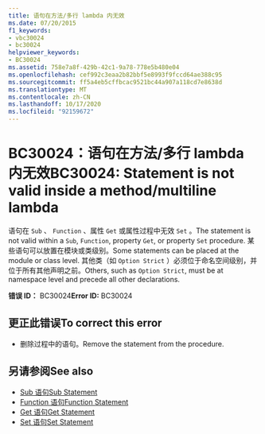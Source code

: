 ```yaml
---
title: 语句在方法/多行 lambda 内无效
ms.date: 07/20/2015
f1_keywords:
- vbc30024
- bc30024
helpviewer_keywords:
- BC30024
ms.assetid: 758e7a8f-429b-42c1-9a78-778e5b480e04
ms.openlocfilehash: cef992c3eaa2b82bbf5e8993f9fccd64ae388c95
ms.sourcegitcommit: ff5a4eb5cffbcac9521bc44a907a118cd7e8638d
ms.translationtype: MT
ms.contentlocale: zh-CN
ms.lasthandoff: 10/17/2020
ms.locfileid: "92159672"
---
```

# <a name="bc30024-statement-is-not-valid-inside-a-methodmultiline-lambda"></a><span data-ttu-id="25c42-102">BC30024：语句在方法/多行 lambda 内无效</span><span class="sxs-lookup"><span data-stu-id="25c42-102">BC30024: Statement is not valid inside a method/multiline lambda</span></span>

<span data-ttu-id="25c42-103">语句在 `Sub` 、 `Function` 、属性 `Get` 或属性过程中无效 `Set` 。</span><span class="sxs-lookup"><span data-stu-id="25c42-103">The statement is not valid within a `Sub`, `Function`, property `Get`, or property `Set` procedure.</span></span> <span data-ttu-id="25c42-104">某些语句可以放置在模块或类级别。</span><span class="sxs-lookup"><span data-stu-id="25c42-104">Some statements can be placed at the module or class level.</span></span> <span data-ttu-id="25c42-105">其他类（如 `Option Strict` ）必须位于命名空间级别，并位于所有其他声明之前。</span><span class="sxs-lookup"><span data-stu-id="25c42-105">Others, such as `Option Strict`, must be at namespace level and precede all other declarations.</span></span>

 <span data-ttu-id="25c42-106">**错误 ID：** BC30024</span><span class="sxs-lookup"><span data-stu-id="25c42-106">**Error ID:** BC30024</span></span>

## <a name="to-correct-this-error"></a><span data-ttu-id="25c42-107">更正此错误</span><span class="sxs-lookup"><span data-stu-id="25c42-107">To correct this error</span></span>

- <span data-ttu-id="25c42-108">删除过程中的语句。</span><span class="sxs-lookup"><span data-stu-id="25c42-108">Remove the statement from the procedure.</span></span>

## <a name="see-also"></a><span data-ttu-id="25c42-109">另请参阅</span><span class="sxs-lookup"><span data-stu-id="25c42-109">See also</span></span>

- [<span data-ttu-id="25c42-110">Sub 语句</span><span class="sxs-lookup"><span data-stu-id="25c42-110">Sub Statement</span></span>](../statements/sub-statement.md)
- [<span data-ttu-id="25c42-111">Function 语句</span><span class="sxs-lookup"><span data-stu-id="25c42-111">Function Statement</span></span>](../statements/function-statement.md)
- [<span data-ttu-id="25c42-112">Get 语句</span><span class="sxs-lookup"><span data-stu-id="25c42-112">Get Statement</span></span>](../statements/get-statement.md)
- [<span data-ttu-id="25c42-113">Set 语句</span><span class="sxs-lookup"><span data-stu-id="25c42-113">Set Statement</span></span>](../statements/set-statement.md)
